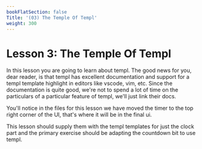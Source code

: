 ```yaml
---
bookFlatSection: false
Title: '(03) The Temple Of Templ'
weight: 300
---
```


# Lesson 3: The Temple Of Templ 

In this lesson you are going to learn about templ.  The good news for you, dear
reader, is that templ has excellent documentation and support for a templ
template highlight in editors like vscode, vim, etc.  Since the documentation
is quite good, we're not to spend a lot of time on the particulars of a particular
feature of templ, we'll just link their docs.

You'll notice in the files for this lesson we have moved the timer to the top
right corner of the UI, that's where it will be in the final ui.  

This lesson should supply them with the templ templates for just the clock part
and the primary exercise should be adapting the countdown bit to use templ.

